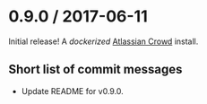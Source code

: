 # 0.9.0 / 2017-06-11

Initial release! A _dockerized_ [Atlassian Crowd](https://www.atlassian.com/software/crowd) install.

## Short list of commit messages

  * Update README for v0.9.0.
